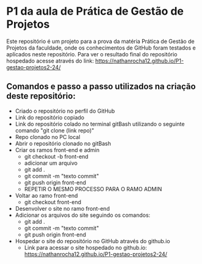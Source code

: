 # P1 da aula de Prática de Gestão de Projetos

Este repositório é um projeto para a prova da matéria Prática de Gestão de Projetos da faculdade, onde os conhecimentos de GitHub foram testados e aplicados neste repositório.
Para ver o resultado final do repositório hospedado acesse através do link: https://nathanrocha12.github.io/P1-gestao-projetos2-24/

## Comandos e passo a passo utilizados na criação deste repositório:

- Criado o repositório no perfil do GitHub
- Link do repositório copiado
- Link do repositório colado no terminal gitBash utilizando o seguinte comando "git clone (link repo)"
- Repo clonado no PC local
- Abrir o repositório clonado no gitBash
- Criar os ramos front-end e admin
  - git checkout -b front-end
  - adicionar um arquivo
  - git add .
  - git commit -m "texto commit"
  - git push origin front-end
  - REPETIR O MESMO PROCESSO PARA O RAMO ADMIN
- Voltar ao ramo front-end
  - git checkout front-end
- Desenvolver o site no ramo front-end
- Adicionar os arquivos do site seguindo os comandos:
  - git add .
  - git commit -m "texto commit"
  - git push origin front-end
- Hospedar o site do repositório no GitHub através do github.io
  - Link para acessar o site hospedado no github.io: https://nathanrocha12.github.io/P1-gestao-projetos2-24/

